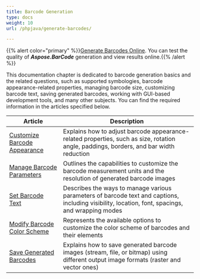 ```yaml
---
title: Barcode Generation
type: docs
weight: 10
url: /phpjava/generate-barcodes/

---
```

{{% alert color="primary" %}}[Generate Barcodes Online](https://products.aspose.app/barcode/generate). You can test the quality of ***Aspose.BarCode*** generation and view results online.{{% /alert %}}

This documentation chapter is dedicated to barcode generation basics and the related questions, such as supported symbologies, barcode appearance-related properties, managing barcode size, customizing barcode text, saving generated barcodes, working with GUI-based development tools, and many other subjects. You can find the required information in the articles specified below.
   
| Article | Description |
|---|---|
|[Customize Barcode Appearance](/barcode/phpjava/customize-barcodes/)|Explains how to adjust barcode appearance-related properties, such as size, rotation angle, paddings, borders, and bar width reduction|
|[Manage Barcode Parameters](/barcode/phpjava/set-barcode-parameters/)|Outlines the capabilities to customize the barcode measurement units and the resolution of generated barcode images|
|[Set Barcode Text](/barcode/phpjava/set-barcode-text/)|Describes the ways to manage various parameters of barcode text and captions, including visibility, location, font, spacings, and wrapping modes|
|[Modify Barcode Color Scheme](/barcode/phpjava/modify-barcode-color/)|Represents the available options to customize the color scheme of barcodes and their elements|
|[Save Generated Barcodes](/barcode/phpjava/save-barcodes/)|Explains how to save generated barcode images (stream, file, or bitmap) using different output image formats (raster and vector ones)|
  
  
